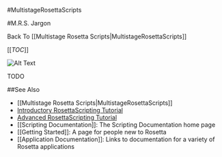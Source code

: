 #MultistageRosettaScripts

#M.R.S. Jargon

Back To [[Multistage Rosetta Scripts|MultistageRosettaScripts]]

[[_TOC_]]

![Alt Text](/images/multistage_rosetta_scripts/MRSMovieFast.gif)

TODO

##See Also

* [[Multistage Rosetta Scripts|MultistageRosettaScripts]]
* [Introductory RosettaScripting Tutorial](https://www.rosettacommons.org/demos/latest/tutorials/scripting_with_rosettascripts/scripting_with_rosettascripts)
* [Advanced RosettaScripting Tutorial](https://www.rosettacommons.org/demos/latest/tutorials/advanced_scripting_with_rosettascripts/advanced_scripting_with_rosettascripts)
* [[Scripting Documentation]]: The Scripting Documentation home page
* [[Getting Started]]: A page for people new to Rosetta
* [[Application Documentation]]: Links to documentation for a variety of Rosetta applications
